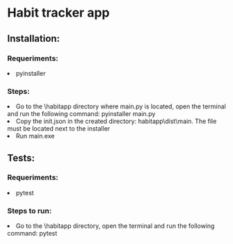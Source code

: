 <h1>Habit tracker app</h1>

<h2>Installation:</h2>

<h3>Requeriments:</h3>
<li>pyinstaller</li>

<h3>Steps:</h3>
<li>Go to the \habitapp directory where main.py is located, open the terminal and run the following command: pyinstaller main.py</li>
<li>Copy the init.json in the created directory: habitapp\dist\main. The file must be located next to the installer</li>
<li>Run main.exe</li>


<h2>Tests:</h2>

<h3>Requeriments:</h3>
<li>pytest</li>

<h3>Steps to run:</h3>
<li>Go to the \habitapp directory, open the terminal and run the following command: pytest </li>
